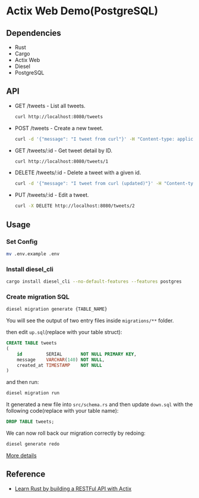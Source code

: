 # Actix Web Demo(PostgreSQL)

## Dependencies

- Rust
- Cargo
- Actix Web
- Diesel
- PostgreSQL

## API

- GET /tweets - List all tweets.
    ```bash
    curl http://localhost:8080/tweets
    ```
- POST /tweets - Create a new tweet.
    ```bash
    curl -d '{"message": "I tweet from curl"}' -H "Content-type: application/json" -X POST http://localhost:8080/tweets
    ```
- GET /tweets/:id - Get tweet detail by ID.
    ```bash
    curl http://localhost:8080/tweets/1
    ```
- DELETE /tweets/:id - Delete a tweet with a given id.
    ```bash
    curl -d '{"message": "I tweet from curl (updated)"}' -H "Content-type: application/json" -X PUT http://localhost:8080/tweets/1
    ```
- PUT /tweets/:id - Edit a tweet.
    ```bash
    curl -X DELETE http://localhost:8080/tweets/2
    ```

## Usage

### Set Config

```bash
mv .env.example .env
```

### Install diesel_cli

```bash
cargo install diesel_cli --no-default-features --features postgres
```

### Create migration SQL

```bash
diesel migration generate {TABLE_NAME}
```
You will see the output of two entry files inside `migrations/**` folder.

then edit `up.sql`(replace with your table struct):

```sql
CREATE TABLE tweets
(
    id         SERIAL       NOT NULL PRIMARY KEY,
    message    VARCHAR(140) NOT NULL,
    created_at TIMESTAMP    NOT NULL
)
```
and then run:

```bash
diesel migration run
```

It generated a new file into `src/schema.rs` and then update `down.sql` with the following code(replace with your table name):

```sql
DROP TABLE tweets;
```

We can now roll back our migration correctly by redoing:

```bash
diesel generate redo
```

[More details](https://0xchai.io/blog/restful-api-with-actix#setup-diesel)

## Reference

- [Learn Rust by building a RESTFul API with Actix](https://0xchai.io/blog/restful-api-with-actix)